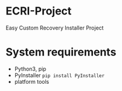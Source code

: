 # ECRI-Project
Easy Custom Recovery Installer Project
# System requirements
- Python3, pip
- PyInstaller `pip install PyInstaller`
- platform tools

